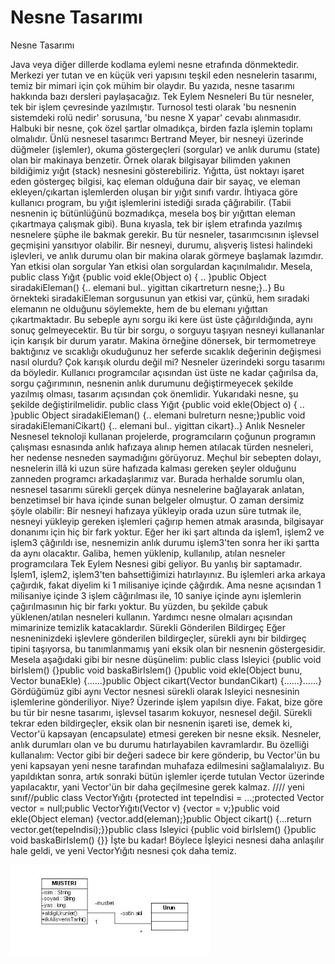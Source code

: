 # Nesne Tasarımı




Nesne Tasarımı



 Java veya diğer dillerde kodlama eylemi nesne etrafında dönmektedir. Merkezi yer tutan ve en küçük veri yapısını teşkil eden nesnelerin tasarımı, temiz bir mimari için çok mühim bir olaydır.                            Bu yazıda, nesne tasarımı hakkında bazı dersleri paylaşacağız.          Tek Eylem Nesneleri          Bu tür nesneler, tek bir işlem çevresinde yazılmıştır. Turnosol testi olarak 'bu nesnenin sistemdeki rolü nedir' sorusuna, 'bu nesne X yapar' cevabı alınmasıdır.               Halbuki bir nesne, çok özel şartlar olmadıkça, birden fazla işlemin toplamı olmalıdır. Ünlü nesnesel tasarımcı Bertrand Meyer, bir nesneyi üzerinde düğmeler (işlemler), okuma göstergeçleri (sorgular) ve anlık durumu (state) olan bir makinaya benzetir.              Örnek olarak bilgisayar bilimden yakınen bildiğimiz yığıt (stack) nesnesini gösterebiliriz. Yığıtta, üst noktayı işaret eden göstergeç bilgisi, kaç eleman olduğuna dair bir sayaç, ve eleman ekleyen/çıkartan işlemlerden oluşan bir yığıt sınıfı vardır. İhtiyaca göre kullanıcı program, bu yığıt işlemlerini istediği sırada çâğırabilir. (Tabii nesnenin iç bütünlüğünü bozmadıkça, mesela boş bir yığıttan eleman çıkartmaya çalışmak gibi).               Buna kıyasla, tek bir işlem etrafında yazılmış nesnelere şüphe ile bakmak gerekir. Bu tür nesneler, tasarımcısının işlevsel geçmişini yansıtıyor olabilir.              Bir nesneyi, durumu, alışveriş listesi halindeki işlevleri, ve anlık durumu olan bir makina olarak görmeye başlamak lazımdır.           Yan etkisi olan sorgular          Yan etkisi olan sorgulardan kaçınılmalıdır. Mesela,               public class Yığıt {public void ekle(Object o) { .. }public Object siradakiEleman() {.. elemani bul.. yigittan cikartreturn nesne;}..}              Bu örnekteki siradakiEleman sorgusunun yan etkisi var, çünkü, hem sıradaki elemanın ne olduğunu söylemekte, hem de bu elemanı yığıttan çıkartmaktadır. Bu sebeple aynı sorgu iki kere üst üste çâğırıldığında, aynı sonuç gelmeyecektir.               Bu tür bir sorgu, o sorguyu taşıyan nesneyi kullananlar için karışık bir durum yaratır. Makina örneğine dönersek, bir termometreye baktığınız ve sıcaklığı okuduğunuz her seferde sıcaklık değerinin değişmesi nasıl olurdu? Çok karışık olurdu değil mi? Nesneler üzerindeki sorgu tasarımı da böyledir. Kullanıcı programcılar açısından üst üste ne kadar çağırılsa da, sorgu çağırımının, nesnenin anlık durumunu değiştirmeyecek şekilde yazılmış olması, tasarım açısından çok önemlidir.               Yukarıdaki nesne, şu şekilde değiştirilmelidir.                public class Yığıt {public void ekle(Object o) { .. }public Object siradakiEleman() {.. elemani bulreturn nesne;}public void siradakiElemaniCikart() {.. elemani bul.. yigittan cikart}..}          Anlık Nesneler          Nesnesel teknoloji kullanan projelerde, programcıların çoğunun programın çalışması esnasında anlık hafızaya alınıp hemen atılacak türden nesneleri, her nedense nesneden saymadığını görüyoruz.               Meçhul bir sebepten dolayı, nesnelerin illâ ki uzun süre hafızada kalması gereken şeyler olduğunu zanneden programcı arkadaşlarımız var. Burada herhalde sorumlu olan, nesnesel tasarımı sürekli gerçek dünya nesnelerine bağlayarak anlatan, benzetimsel bir hava içinde sunan belgeler olmuştur.              O zaman dersimiz şöyle olabilir: Bir nesneyi hafızaya yükleyip orada uzun süre tutmak ile, nesneyi yükleyip gereken işlemleri çağırıp hemen atmak arasında, bilgisayar donanımı için hiç bir fark yoktur. Eğer her iki şart altında da işlem1, işlem2 ve işlem3 çâğırıldı ise, nesnemizin anlık durumu işlem3'ten sonra her iki şartta da aynı olacaktır.               Galiba, hemen yüklenip, kullanılıp, atılan nesneler programcılara Tek Eylem Nesnesi gibi geliyor. Bu yanlış bir saptamadır. İşlem1, işlem2, işlem3'ten bahsettiğimizi hatırlayınız. Bu işlemleri arka arkaya çağırdık, fakat diyelim ki 1 milisaniye içinde çâğırdık. Ama nesne açısından 1 milisaniye içinde 3 işlem câğırılması ile, 10 saniye içinde aynı işlemlerin çağırılmasının hiç bir farkı yoktur.               Bu yüzden, bu şekilde çabuk yüklenen/atılan nesneleri kullanın. Yardımcı nesne olmaları açısından mimarinize temizlik katacaklardır.           Sürekli Gönderilen Bildirgeç          Eğer nesneninizdeki işlevlere gönderilen bildirgeçler, sürekli aynı bir bildirgeç tipini taşıyorsa, bu tanımlanmamış yani eksik olan bir nesnenin göstergesidir. Mesela aşağıdaki gibi bir nesne düşünelim:               public class Isleyici {public void birIslem() {}public void baskaBirIslem() {}public void ekle(Object bunu, Vector bunaEkle) {......}public Object cikart(Vector bundanCikart) {......}......}              Gördüğümüz gibi aynı Vector nesnesi sürekli olarak Isleyici nesnesinin işlemlerine gönderiliyor. Niye? Üzerinde işlem yapılsın diye. Fakat, bize göre bu tür bir nesne tasarımı, işlevsel tasarım kokuyor, nesnesel değil. Sürekli tekrar eden bildirgeçler, eksik olan bir nesnenin işareti ise, demek ki, Vector'ü kapsayan (encapsulate) etmesi gereken bir nesne eksik.               Nesneler, anlık durumları olan ve bu durumu hatırlayabilen kavramlardır. Bu özelliği kullanalım: Vector gibi bir değeri sadece bir kere gönderip, bu Vector'ün bu yeni kapsayan yeni nesne tarafından muhafaza edilmesini sağlamalalıyız. Bu yapıldıktan sonra, artık sonraki bütün işlemler içerde tutulan Vector üzerinde yapılacaktır, yani Vector'ün bir daha geçilmesine gerek kalmaz.               //// yeni sınıf//public class VectorYığıtı {protected int tepeIndisi = ...;protected Vector vector = null;public VectorYığıtı(Vector v) {vector = v;}public void ekle(Object eleman) {vector.add(eleman);}public Object cikart() {...return vector.get(tepeIndisi);}}public class Isleyici {public void birIslem() {}public void baskaBirIslem() {}}              İşte bu kadar! Böylece İşleyici nesnesi daha anlaşılır hale geldi, ve yeni VectorYığıtı nesnesi çok daha temiz.        




![](nesne_tasarimi.jpg)
